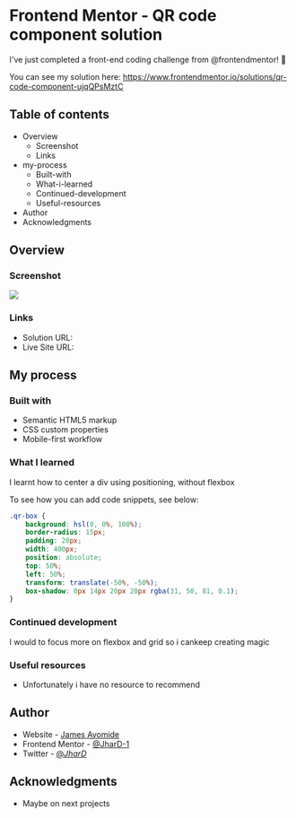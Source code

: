 # Frontend Mentor - QR code component solution

I've just completed a front-end coding challenge from @frontendmentor! 🎉

You can see my solution here: https://www.frontendmentor.io/solutions/qr-code-component-ujqQPsMztC


## Table of contents

- Overview
  - Screenshot
  - Links
- my-process
  - Built-with
  - What-i-learned
  - Continued-development
  - Useful-resources
- Author
- Acknowledgments

## Overview

### Screenshot

![](img/qr-code.jpg)

### Links

- Solution URL: [](https://www.frontendmentor.io/solutions/qr-code-component-ujqQPsMztC)
- Live Site URL: [](https://qr-code-bice.vercel.app/)

## My process

### Built with

- Semantic HTML5 markup
- CSS custom properties
- Mobile-first workflow


### What I learned

I learnt how to center a div using positioning, without flexbox

To see how you can add code snippets, see below:

```css
.qr-box { 
    background: hsl(0, 0%, 100%); 
    border-radius: 15px;
    padding: 20px;
    width: 400px;
    position: absolute;
    top: 50%;
    left: 50%;
    transform: translate(-50%, -50%);
    box-shadow: 0px 14px 20px 20px rgba(31, 50, 81, 0.1);
}
```

### Continued development

I would to focus more on flexbox and grid so i cankeep creating magic

### Useful resources

- Unfortunately i have no resource to recommend


## Author

- Website - [James Ayomide](https://www.your-site.com)
- Frontend Mentor - [@JharD-1](https://www.frontendmentor.io/profile/JharD-1)
- Twitter - [@_JharD_](https://www.twitter.com/@_JharD_)

## Acknowledgments
- Maybe on next projects
